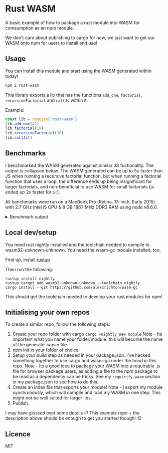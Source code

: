 # Rust WASM

A basic example of how to package a rust module into WASM for comsumption as an npm module.

We don't care about publishing to cargo for now, we just want to get our WASM onto npm for users to install and use!

## Usage

You can install this module and start using the WASM generated within today!

```sh
npm i rust-wasm
```

This library exports a lib that has the functions `add_one`, `factorial`, `recursiveFactorial` and `callJs` within it.

Example:
```js
const lib = require('rust-wasm')
lib.add_one(41)
lib.factorial(10)
lib.recursiveFactorial(10)
lib.callJs()
```

## Benchmarks

I benchmarked the WASM generated against similar JS fuctionality. The output is collapsed below. The WASM generated can be up to 5x faster than JS when running a recursive factorial function, but when running a factorial function that uses a loop, the difference ends up being insignificant for larger factorials, and non-beneficial to use WASM for small factorials (js ended up 2x faster for `5!`).

All benchmarks were run on a MacBook Pro (Retina, 13-inch, Early 2015) with 2.7 GHz Intel i5 CPU & 8 GB 1867 MHz DDR3 RAM using node v8.6.0.

<details>
<summary>Benchmark output</summary>
factorial WASM for increment 5 x 44,887,847 ops/sec ±14.47% (65 runs sampled) <br/>
factorial JS for increment 5 x 93,934,846 ops/sec ±3.36% (86 runs sampled) <br/>
Benchmark factorial for increment 5 <br/>
Fastest is factorial JS for increment 5 <br/>

factorial WASM for increment 10 x 58,868,287 ops/sec ±1.39% (84 runs sampled) <br/>
factorial JS for increment 10 x 54,040,767 ops/sec ±7.30% (79 runs sampled)<br/>
Benchmark factorial for increment 10<br/>
Fastest is factorial WASM for increment 10<br/>

factorial WASM for increment 20 x 35,854,560 ops/sec ±1.99% (89 runs sampled)<br/>
factorial JS for increment 20 x 31,035,880 ops/sec ±2.70% (84 runs sampled)<br/>
Benchmark factorial for increment 20<br/>
Fastest is factorial WASM for increment 20<br/>

factorial WASM for increment 40 x 17,120,968 ops/sec ±7.02% (77 runs sampled)<br/>
factorial JS for increment 40 x 13,932,862 ops/sec ±3.40% (85 runs sampled)<br/>
Benchmark factorial for increment 40<br/>
Fastest is factorial WASM for increment 40<br/>

factorial WASM for increment 80 x 8,029,735 ops/sec ±4.43% (82 runs sampled)<br/>
factorial JS for increment 80 x 5,960,309 ops/sec ±6.79% (71 runs sampled)<br/>
Benchmark factorial for increment 80<br/>
Fastest is factorial WASM for increment 80<br/>

factorial WASM for increment 160 x 5,005,555 ops/sec ±4.18% (88 runs sampled)<br/>
factorial JS for increment 160 x 4,608,722 ops/sec ±3.24% (88 runs sampled)<br/>
Benchmark factorial for increment 160<br/>
Fastest is factorial WASM for increment 160<br/>

recursive_factorial WASM for increment 5 x 62,107,376 ops/sec ±2.57% (84 runs sampled)<br/>
recursive_factorial JS for increment 5 x 25,075,719 ops/sec ±2.85% (92 runs sampled)<br/>
Benchmark recursiveFactorial for increment 5<br/>
Fastest is recursive_factorial WASM for increment 5<br/>

recursive_factorial WASM for increment 10 x 52,741,036 ops/sec ±2.04% (88 runs sampled)<br/>
recursive_factorial JS for increment 10 x 12,485,573 ops/sec ±1.78% (87 runs sampled)<br/>
Benchmark recursiveFactorial for increment 10<br/>
Fastest is recursive_factorial WASM for increment 10<br/>

recursive_factorial WASM for increment 20 x 31,810,722 ops/sec ±3.25% (90 runs sampled)<br/>
recursive_factorial JS for increment 20 x 5,432,902 ops/sec ±0.54% (94 runs sampled)<br/>
Benchmark recursiveFactorial for increment 20<br/>
Fastest is recursive_factorial WASM for increment 20<br/>

recursive_factorial WASM for increment 40 x 13,918,201 ops/sec ±3.44% (81 runs sampled)<br/>
recursive_factorial JS for increment 40 x 2,919,241 ops/sec ±1.73% (91 runs sampled)<br/>
Benchmark recursiveFactorial for increment 40<br/>
Fastest is recursive_factorial WASM for increment 40<br/>

recursive_factorial WASM for increment 80 x 8,184,447 ops/sec ±1.55% (88 runs sampled)<br/>
recursive_factorial JS for increment 80 x 1,516,359 ops/sec ±2.53% (90 runs sampled)<br/>
Benchmark recursiveFactorial for increment 80<br/>
Fastest is recursive_factorial WASM for increment 80<br/>

recursive_factorial WASM for increment 160 x 5,023,411 ops/sec ±0.99% (94 runs sampled)<br/>
recursive_factorial JS for increment 160 x 764,093 ops/sec ±2.52% (91 runs sampled)<br/>
Benchmark recursiveFactorial for increment 160<br/>
Fastest is recursive_factorial WASM for increment 160<br/>
</details>

## Local dev/setup

You need rust nightly installed and the toolchain needed to compile to wasm32-unknown-unknown. You need the wasm-gc module installed, too.

First up, install [rustup](https://github.com/rust-lang-nursery/rustup.rs)

Then run the following:

```
rustup install nightly
rustup target add wasm32-unknown-unknown --toolchain nightly
cargo install --git https://github.com/alexcrichton/wasm-gc
```

This should get the toolchain needed to develop your rust modules for npm!

## Initialising your own repos

To create a similar repo, follow the following steps:

1. Create your repo folder with cargo `cargo +nightly new module`
    Note - Its important what you name your folder/module. this will become the name of the generate .wasm file.
2. npm init in your folder of choice
3. Setup your build step as needed in your package.json. I've hacked something together to use cargo and wasm-gc under the hood in this repo.
    Note - Its a good idea to package your WASM into a requirable .js file for browser package users, as adding a file to the npm package to be read as a dependency can be tricky. See my `requirify-wasm` section in my package.json to see how to do this.
4. Create an index file that exports your module!
    Note - I export my module synchronously, which will compile and load my WASM in one step. This might not be well suited for larger libs.
5. Publish.

I may have glossed over some details :P This example repo + the description above should be enough to get you started though! :D

## Licence

MIT